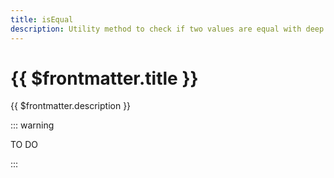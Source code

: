 ```yaml
---
title: isEqual
description: Utility method to check if two values are equal with deep comparison (Array, Object, string, anything)
---
```


# {{ $frontmatter.title }}

{{ $frontmatter.description }}

::: warning

TO DO

:::
